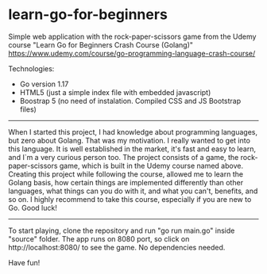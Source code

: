 # learn-go-for-beginners

Simple web application with the rock-paper-scissors game from the Udemy course "Learn Go for Beginners Crash Course (Golang)"
https://www.udemy.com/course/go-programming-language-crash-course/

Technologies:

  - Go version 1.17
  - HTML5 (just a simple index file with embedded javascript)
  - Boostrap 5 (no need of instalation. Compiled CSS and JS Bootstrap files)

--- --- --- --- --- --- --- --- --- --- --- --- --- --- --- --- --- --- --- --- --- --- --- --- --- --- --- --- --- --- --- --- 

When I started this project, I had knowledge about programming languages, but zero about Golang. That was my motivation. I 
really wanted to get into this language. It is well established in the market, it's fast and easy to learn, and I`m a very
curious person too.
The project consists of a game, the rock-paper-scissors game, which is built in the Udemy course named above. Creating this 
project while following the course, allowed me to learn the Golang basis, how certain things are implemented differently than
other languages, what things can you do with it, and what you can't, benefits, and so on.
I highly recommend to take this course, especially if you are new to Go.
Good luck!

--- --- --- --- --- --- --- --- --- --- --- --- --- --- --- --- --- --- --- --- --- --- --- --- --- --- --- --- --- --- --- --- 

To start playing, clone the repository and run "go run main.go" inside "source" folder.
The app runs on 8080 port, so click on http://localhost:8080/ to see the game.
No dependencies needed.

Have fun!
